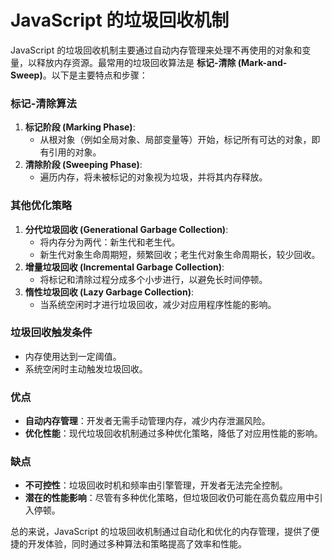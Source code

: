
# JavaScript 的垃圾回收机制

JavaScript 的垃圾回收机制主要通过自动内存管理来处理不再使用的对象和变量，以释放内存资源。最常用的垃圾回收算法是 **标记-清除 (Mark-and-Sweep)**。以下是主要特点和步骤：

### 标记-清除算法

1. **标记阶段 (Marking Phase)**:
   - 从根对象（例如全局对象、局部变量等）开始，标记所有可达的对象，即有引用的对象。
2. **清除阶段 (Sweeping Phase)**:
   - 遍历内存，将未被标记的对象视为垃圾，并将其内存释放。

### 其他优化策略

1. **分代垃圾回收 (Generational Garbage Collection)**:
   - 将内存分为两代：新生代和老生代。
   - 新生代对象生命周期短，频繁回收；老生代对象生命周期长，较少回收。
2. **增量垃圾回收 (Incremental Garbage Collection)**:
   - 将标记和清除过程分成多个小步进行，以避免长时间停顿。
3. **惰性垃圾回收 (Lazy Garbage Collection)**:
   - 当系统空闲时才进行垃圾回收，减少对应用程序性能的影响。

### 垃圾回收触发条件

- 内存使用达到一定阈值。
- 系统空闲时主动触发垃圾回收。

### 优点

- **自动内存管理**：开发者无需手动管理内存，减少内存泄漏风险。
- **优化性能**：现代垃圾回收机制通过多种优化策略，降低了对应用性能的影响。

### 缺点

- **不可控性**：垃圾回收时机和频率由引擎管理，开发者无法完全控制。
- **潜在的性能影响**：尽管有多种优化策略，但垃圾回收仍可能在高负载应用中引入停顿。

总的来说，JavaScript 的垃圾回收机制通过自动化和优化的内存管理，提供了便捷的开发体验，同时通过多种算法和策略提高了效率和性能。
